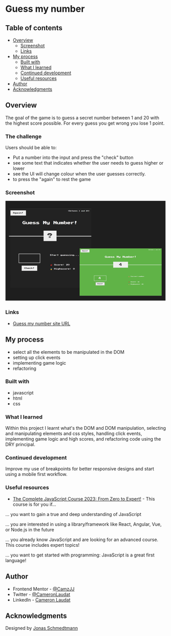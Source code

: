 # Guess my number

## Table of contents

- [Overview](#overview)
  - [Screenshot](#screenshot)
  - [Links](#links)
- [My process](#my-process)
  - [Built with](#built-with)
  - [What I learned](#what-i-learned)
  - [Continued development](#continued-development)
  - [Useful resources](#useful-resources)
- [Author](#author)
- [Acknowledgments](#acknowledgments)

## Overview
 The goal of the game is to guess a secret number between 1 and 20 with the highest score possible.
 For every guess you get wrong you lose 1 point.

### The challenge

Users should be able to:

- Put a number into the input and press the "check" button
- see some text that indicates whether the user needs to guess higher or lower 
- see the UI will change colour when the user guesses correctly.
- to press the "again" to rest the game 

### Screenshot

![](/screenshot.jpg)

### Links
- [Guess my number site URL](https://camjj-guess-my-number.netlify.app/)

## My process
- select all the elements to be manipulated in the DOM
- setting up click events
- implementing game logic
- refactoring

### Built with
- javascript
- html
- css

### What I learned
Within this project I learnt what's the DOM and DOM manipulation, selecting and manipulating elements and css styles, handling click events, implementing game logic and high scores, and refactoring code using the DRY principal.

### Continued development
Improve my use of breakpoints for better responsive designs and start using a mobile first workflow. 

### Useful resources

- [The Complete JavaScript Course 2023: From Zero to Expert!](https://www.udemy.com/course/the-complete-javascript-course/) - This course is for you if...

... you want to gain a true and deep understanding of JavaScript

... you are interested in using a library/framework like React, Angular, Vue, or Node.js in the future

... you already know JavaScript and are looking for an advanced course. This course includes expert topics!

... you want to get started with programming: JavaScript is a great first language!

## Author

- Frontend Mentor - [@CamzJJ](https://www.frontendmentor.io/profile/CamzJJ)
- Twitter - [@CameronLaudat](https://twitter.com/CameronLaudat)
- LinkedIn - [Cameron Laudat](https://www.linkedin.com/in/cameron-l-83a518a4/)

## Acknowledgments

Designed by [Jonas Schmedtmann](https://twitter.com/jonasschmedtman)
